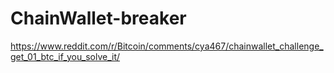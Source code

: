 # ChainWallet-breaker
https://www.reddit.com/r/Bitcoin/comments/cya467/chainwallet_challenge_get_01_btc_if_you_solve_it/
